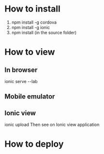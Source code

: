# How to install

1. npm install -g cordova
2. npm install -g ionic
3. npm install (in the source folder)

# How to view
## In browser

ionic serve --lab

## Mobile emulator

## Ionic view

ionic upload
Then see on Ionic view application

# How to deploy
